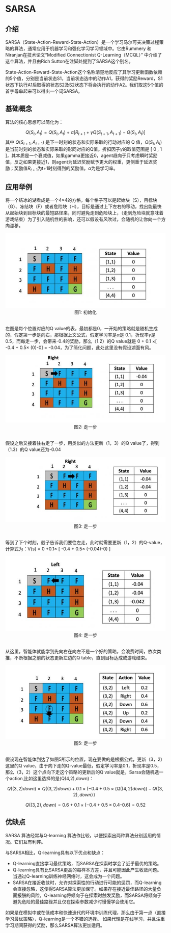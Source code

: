 # SARSA

## 介绍
SARSA（State-Action-Reward-State-Action）是一个学习马尔可夫决策过程策略的算法，通常应用于机器学习和强化学习学习领域中。它由Rummery 和 Niranjan在技术论文“Modified Connectionist Q-Learning（MCQL）” 中介绍了这个算法，并且由Rich Sutton在注脚处提到了SARSA这个别名。

State-Action-Reward-State-Action这个名称清楚地反应了其学习更新函数依赖的5个值，分别是当前状态S1，当前状态选中的动作A1，获得的奖励Reward，S1状态下执行A1后取得的状态S2及S2状态下将会执行的动作A2。我们取这5个值的首字母串起来可以得出一个词SARSA。

## 基础概念

算法的核心思想可以简化为：

$$
Q(S_{t},A_{t})=Q(S_{t},A_{t})+\alpha[R_{t+1}+\gamma Q(S_{t+1},A_{t+1})-Q(S_{t},A_{t})]
$$
其中 $Q(S_{t+1},A_{t+1})$ 是下一时刻的状态和实际采取的行动对应的 Q 值，$Q(S_{t},A_{t})$ 是当前时刻的状态和实际采取的形同对应的Q值。折扣因子$\gamma$的取值范围是 [ 0 , 1 ]，其本质是一个衰减值，如果gamma更接近0，agent趋向于只考虑瞬时奖励值，反之如果更接近1，则agent为延迟奖励赋予更大的权重，更侧重于延迟奖励；奖励值$R_{t+1}$为t+1时刻得到的奖励值。$\alpha$为是学习率。

## 应用举例

将一个结冰的湖看成是一个4×4的方格，每个格子可以是起始块（S），目标块（G）、冻结块（F）或者危险块（H），目标是通过上下左右的移动，找出能最快从起始块到目标块的最短路径来，同时避免走到危险块上，（走到危险块就意味着游戏结束）为了引入随机性的影响，还可以假设有风吹过，会随机的让你向一个方向漂移。

<center><img src="https://github.com/ZhangHandi/images-for-paddledocs/blob/main/images/reinforcement_learning/Sarsa/example1.jpg?raw=true" alt="example1" /></center>

<center>
  图1: 初始化
  <br></br>
</center>

左图是每个位置对应的Q value的表，最初都是0，一开始的策略就是随机生成的，假定第一步是向右，那根据上文公式，假定学习率是$\alpha$是 0.1，折现率$\gamma$是0.5，而每走一步，会带来-0.4的奖励，那么（1.2）的Q value就是 0 + 0.1 ×[ -0.4 + 0.5× (0)-0] = -0.04，为了简化问题，此处这里没有假设湖面有风。

<center><img src="https://github.com/ZhangHandi/images-for-paddledocs/blob/main/images/reinforcement_learning/Sarsa/example2.jpg?raw=true" alt="example2" /></center>

<center>
  图2: 走一步
  <br></br>
</center>

假设之后又接着往右走了一步，用类似的方法更新（1，3）的Q value了，得到（1.3）的Q value还为-0.04

<center><img src="https://github.com/ZhangHandi/images-for-paddledocs/blob/main/images/reinforcement_learning/Sarsa/example3.jpg?raw=true“ alt="example3" /></center>

<center>
  图3: 走一步
  <br></br>
</center>

等到了下个时刻，骰子告诉我们要往左走，此时就需要更新（1，2）的Q-value，计算式为：V(s) = 0 +0.1× [ -0.4 + 0.5× (-0.04)-0) ]

<center><img src="https://github.com/ZhangHandi/images-for-paddledocs/blob/main/images/reinforcement_learning/Sarsa/example4.jpg?raw=true" alt="example4" /></center>

<center>
  图4: 走一步
  <br></br>
</center>

从这里，智能体就能学到先向右在向左不是一个好的策略，会浪费时间，依次类推，不断根据之前的状态更新左边的Q table，直到目标达成或游戏结束。

<center><img src="https://github.com/ZhangHandi/images-for-paddledocs/blob/main/images/reinforcement_learning/Sarsa/example5.jpg?raw=true" alt="example5" /></center>

<center>
  图5: 走一步
  <br></br>
</center>

假设现在智能体到达了如图5所示的位置，现在要做的是根据公式，更新（3，2）这里的Q value，由于向下走的Q-value最低，假定学习率是0.1，折现率是0.5，那么（3，2）这个点向下走这个策略的更新后的Q value就是，Sarsa会随机选一个action,比如这里选择的是(Q(4,2),down)：

$$ Q( (3,2) down) = Q( (3,2) down ) + 0.1× ( -0.4 + 0.5 × (Q( (4,2) down) )- Q( (3,2), down））$$

$$ Q( (3,2), down) = 0.6 + 0.1× ( -0.4 + 0.5 × 0.4 – 0.6)=0.52 $$

## 优缺点

SARSA 算法经常与Q-learning 算法作比较，以便探索出两种算法分别适用的情况。它们互有利弊。

与SARSA相比，Q-learning具有以下优点和缺点：

+ Q-learning直接学习最优策略，而SARSA在探索时学会了近乎最优的策略。
+ Q-learning具有比SARSA更高的每样本方差，并且可能因此产生收敛问题。当通过Q-learning训练神经网络时，这会成为一个问题。
+ SARSA在接近收敛时，允许对探索性的行动进行可能的惩罚，而Q-learning会直接忽略，这使得SARSA算法更加保守。如果存在接近最佳路径的大量负面报酬的风险，Q-learning将倾向于在探索时触发奖励，而SARSA将倾向于避免危险的最佳路径并且仅在探索参数减少时慢慢学会使用它。

如果是在模拟中或在低成本和快速迭代的环境中训练代理，那么由于第一点（直接学习最优策略），Q-learning是一个不错的选择。 如果代理是在线学习，并且注重学习期间获得的奖励，那么SARSA算法更加适用。
